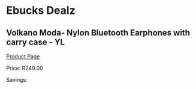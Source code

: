 
# Ebucks Dealz
## Volkano Moda- Nylon Bluetooth Earphones with carry case - YL
[Product Page](https://www.ebucks.com/web/shop/productSelected.do?prodId=1196484258&catId=714972256)

Price: R249.00

Savings: 


	